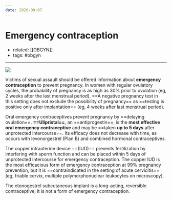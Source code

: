 ```yaml
---
date: 2020-09-07
---
```


# Emergency contraception

- related: [[OBGYN]]
- tags: #obgyn
---

<!-- emergency contraception types -->

![](https://photos.thisispiggy.com/file/wikiFiles/image-20200831095738713.png)

Victims of sexual assault should be offered information about **emergency contraception** to prevent pregnancy.  In women with regular ovulatory cycles, the probability of pregnancy is as high as 30% prior to ovulation (eg, 2 weeks after the last menstrual period).  ==A negative pregnancy test in this setting does not exclude the possibility of pregnancy== as ==testing is positive only after implantation== (eg, 4 weeks after last menstrual period).

Oral emergency contraceptives prevent pregnancy by ==delaying ovulation==.  **==Ulipristal==**, an ==antiprogestin==, is the **most effective oral emergency contraceptive** and may be ==taken **up to 5 days** after unprotected intercourse==.  Its efficacy does not decrease with time, as occurs with levonorgestrel (Plan B) and combined hormonal contraceptives.

The copper intrauterine device ==(IUD)== prevents fertilization by interfering with sperm function and can be placed within 5 days of unprotected intercourse for emergency contraception.  The copper IUD is the most efficacious form of emergency contraception at 99% pregnancy prevention, but it is ==contraindicated in the setting of acute cervicitis== (eg, friable cervix, multiple polymorphonuclear leukocytes on microscopy).

The etonogestrel subcutaneous implant is a long-acting, reversible contraceptive; it is not a form of emergency contraception.
